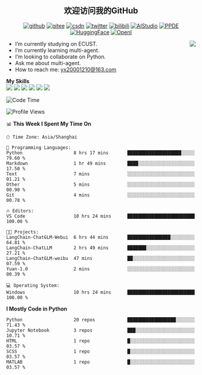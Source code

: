 <h2 align="center"> 欢迎访问我的GitHub</h2>

<p align="center">
  <a href="https://github.com/thomas-yanxin"><img src="https://img.shields.io/badge/GitHub-24292e" alt="github"></a>
  <a href="https://gitee.com/yanxin_thomas"><img src="https://img.shields.io/badge/Gitee-fe7300" alt="gitee"></a>
  <a href="https://blog.csdn.net/Mefishes"><img src="https://img.shields.io/badge/CSDN-cf000e" alt="csdn"></a>
  <a href="https://twitter.com/thomas_yanxin"><img src="https://img.shields.io/badge/Twitter-6495ED" alt="twitter"></a>
  <a href="https://space.bilibili.com/438539054?from=search&seid=8236420690670187274"><img src="https://img.shields.io/badge/-bilibili-blue" alt="bilibili"></a>
  <a href="https://aistudio.baidu.com/aistudio/personalcenter/thirdview/383005"><img src="https://img.shields.io/badge/-AIStudio-9cf" alt="AIStudio"></a>
  <a href="https://www.paddlepaddle.org.cn/ppdemd?n=/ppdemd/%E9%A2%9C%E9%91%AB"><img src="https://img.shields.io/badge/-PPDE-brightgreen" alt="PPDE"></a>
  <a href="https://huggingface.co/thomas-yanxin"><img src="https://img.shields.io/badge/-HuggingFace-yellow" alt="HuggingFace"></a>
  <a href="https://git.openi.org.cn/thomas-yanxin"><img src="https://img.shields.io/badge/-OpenI-337AFF" alt="OpenI"></a>
 
</p>

 <img align="right" src="https://github-readme-stats.vercel.app/api?username=thomas-yanxin&count_private=true&show_icons=true&bg_color=15,f2f7fd,E0EAFC" />


<!--
**thomas-yanxin/thomas-yanxin** is a  _special_  repository because its `README.md` (this file) appears on your GitHub profile.

Here are some ideas to get you started:
-->

-  I’m currently studying on ECUST.
-  I’m currently learning multi-agent.
-  I’m looking to collaborate on Python.
-  Ask me about multi-agent.
-  How to reach me: yx20001210@163.com


 **My Skills**  
![](https://img.shields.io/badge/-Python-3e74a2?style=flat-square&logo=Python&logoColor=fff)
![](https://img.shields.io/badge/-Matlab-FF4040?style=flat-square&logo=Matlab&logoColor=fff)
![](https://img.shields.io/badge/-Docker-2496ED?style=flat-square&logo=Docker&logoColor=fff)
![](https://img.shields.io/badge/-Linux-000000?style=flat-square&logo=Linux&logoColor=fff)
![](https://img.shields.io/badge/-MySQL-4479A1?style=flat-square&logo=MySQL&logoColor=fff)
![](https://img.shields.io/badge/-VScode-007ACC?style=flat-square&logo=VScode&logoColor=fff)

<!--START_SECTION:waka-->
![Code Time](http://img.shields.io/badge/Code%20Time-1%2C116%20hrs%2059%20mins-blue)

![Profile Views](http://img.shields.io/badge/Profile%20Views-22-blue)

📊 **This Week I Spent My Time On** 

```text
🕑︎ Time Zone: Asia/Shanghai

💬 Programming Languages: 
Python                   8 hrs 17 mins       ████████████████████░░░░░   79.60 % 
Markdown                 1 hr 49 mins        ████░░░░░░░░░░░░░░░░░░░░░   17.50 % 
Text                     7 mins              ░░░░░░░░░░░░░░░░░░░░░░░░░   01.21 % 
Other                    5 mins              ░░░░░░░░░░░░░░░░░░░░░░░░░   00.90 % 
Git                      4 mins              ░░░░░░░░░░░░░░░░░░░░░░░░░   00.78 % 

🔥 Editors: 
VS Code                  10 hrs 24 mins      █████████████████████████   100.00 % 

🐱‍💻 Projects: 
LangChain-ChatGLM-Webui  6 hrs 44 mins       ████████████████░░░░░░░░░   64.81 % 
LangChain-ChatLLM        2 hrs 49 mins       ███████░░░░░░░░░░░░░░░░░░   27.21 % 
LangChain-ChatGLM-weibu  47 mins             ██░░░░░░░░░░░░░░░░░░░░░░░   07.59 % 
Yuan-1.0                 2 mins              ░░░░░░░░░░░░░░░░░░░░░░░░░   00.39 % 

💻 Operating System: 
Windows                  10 hrs 24 mins      █████████████████████████   100.00 % 
```

**I Mostly Code in Python** 

```text
Python                   20 repos            ██████████████████░░░░░░░   71.43 % 
Jupyter Notebook         3 repos             ███░░░░░░░░░░░░░░░░░░░░░░   10.71 % 
HTML                     1 repo              █░░░░░░░░░░░░░░░░░░░░░░░░   03.57 % 
SCSS                     1 repo              █░░░░░░░░░░░░░░░░░░░░░░░░   03.57 % 
MATLAB                   1 repo              █░░░░░░░░░░░░░░░░░░░░░░░░   03.57 % 
```




<!--END_SECTION:waka-->

